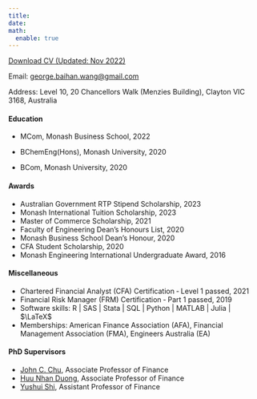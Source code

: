 ```yaml
---
title:
date: 
math:
  enable: true 
---
```


<a href="CV-GeorgeBaihanWang.pdf" target="_blank">Download CV (Updated: Nov 2022)</a>

Email: george.baihan.wang@gmail.com

Address: Level 10, 20 Chancellors Walk (Menzies Building), Clayton VIC 3168, Australia

#### Education

* MCom, Monash Business School, 2022
  
* BChemEng(Hons), Monash University, 2020

* BCom, Monash University, 2020
 
  

#### Awards
* Australian Government RTP Stipend Scholarship, 2023
* Monash International Tuition Scholarship, 2023
* Master of Commerce Scholarship, 2021
* Faculty of Engineering Dean’s Honours List, 2020
* Monash Business School Dean’s Honour, 2020
* CFA Student Scholarship, 2020
* Monash Engineering International Undergraduate Award, 2016


#### Miscellaneous
* Chartered Financial Analyst (CFA) Certification ‑ Level 1 passed, 2021
* Financial Risk Manager (FRM) Certification ‑ Part 1 passed, 2019
* Software skills: R | SAS | Stata | SQL | Python | MATLAB | Julia | $\LaTeX$
* Memberships: American Finance Association (AFA), Financial Management Association (FMA), Engineers Australia (EA)







#### PhD Supervisors
 - <a href="https://johnchungyenchu.org/" target="_blank" rel="noopener noreferrer">John C. Chu</a>, Associate Professor of Finance
 - <a href="https://research.monash.edu/en/persons/huu-nhan-duong" target="_blank" rel="noopener noreferrer">Huu Nhan Duong</a>, Associate Professor of Finance 
 - <a href="https://sites.google.com/view/yushuis" target="_blank" rel="noopener noreferrer">Yushui Shi</a>, Assistant Professor of Finance 
